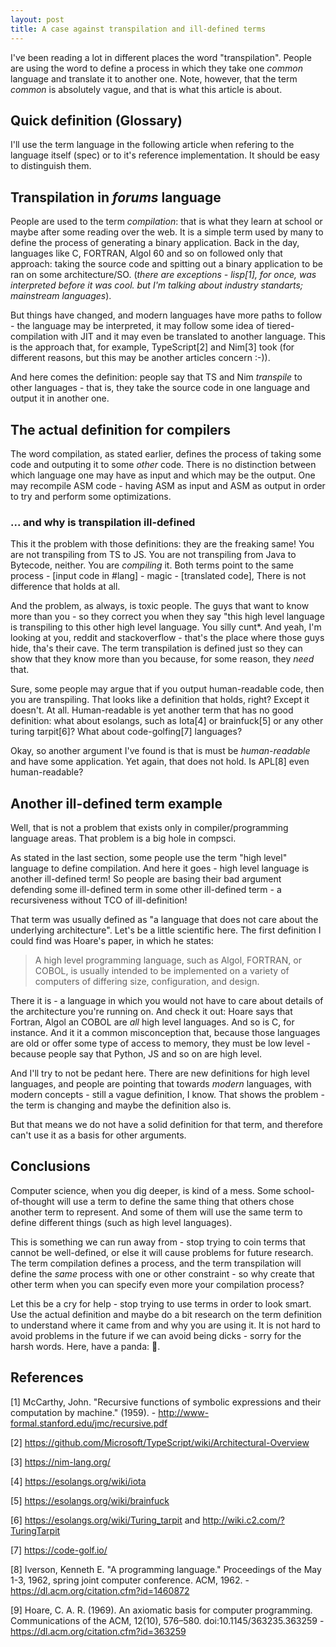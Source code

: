 ```yaml
---
layout: post
title: A case against transpilation and ill-defined terms
---
```


I've been reading a lot in different places the word "transpilation". People are using the word to define a process in which they take one *common* language and translate it to another one. Note, however, that the term *common* is absolutely vague, and that is what this article is about.

## Quick definition (Glossary)

I'll use the term language in the following article when refering to the language itself (spec) or to it's reference implementation. It should be easy to distinguish them.

## Transpilation in *forums* language

People are used to the term *compilation*: that is what they learn at school or maybe after some reading over the web. It is a simple term used by many to define the process of generating a binary application. Back in the day, languages like C, FORTRAN, Algol 60 and so on followed only that approach: taking the source code and spitting out a binary application to be ran on some architecture/SO. (*there are exceptions - lisp[1], for once, was interpreted before it was cool. but I'm talking about industry standarts; mainstream languages*).

But things have changed, and modern languages have more paths to follow - the language may be interpreted, it may follow some idea of tiered-compilation with JIT and it may even be translated to another language. This is the approach that, for example, TypeScript[2] and Nim[3] took (for different reasons, but this may be another articles concern :-)).

And here comes the definition: people say that TS and Nim *transpile* to other languages - that is, they take the source code in one language and output it in another one. 

## The actual definition for compilers

The word compilation, as stated earlier, defines the process of taking some code and outputing it to some *other* code. There is no distinction between which language one may have as input and which may be the output. One may recompile ASM code - having ASM as input and ASM as output in order to try and perform some optimizations. 

### ... and why is transpilation ill-defined

This it the problem with those definitions: they are the freaking same! You are not transpiling from TS to JS. You are not transpiling from Java to Bytecode, neither. You are *compiling* it.  Both terms point to the same process - [input code in #lang] - magic - [translated code], There is not difference that holds at all.

And the problem, as always, is toxic people. The guys that want to know more than you - so they correct you when they say "this high level language is transpiling to this other high level language. You silly cunt*. And yeah, I'm looking at you, reddit and stackoverflow - that's the place where those guys hide, tha's their cave. The term transpilation is defined just so they can show that they know more than you because, for some reason, they *need* that. 

Sure, some people may argue that if you output human-readable code, then you are transpiling. That looks like a definition that holds, right? Except it doesn't. At all. Human-readable is yet another term that has no good definition: what about esolangs, such as Iota[4] or brainfuck[5] or any other turing tarpit[6]? What about code-golfing[7] languages? 

Okay, so another argument I've found is that is must be *human-readable* and have some application. Yet again, that does not hold. Is APL[8] even human-readable? 

## Another ill-defined term example

Well, that is not a problem that exists only in compiler/programming language areas. That problem is a big hole in compsci. 

As stated in the last section, some people use the term "high level" language to define compilation. And here it goes - high level language is another ill-defined term! So people are basing their bad argument defending some ill-defined term in some other ill-defined term - a recursiveness without TCO of ill-definition!

That term was usually defined as "a language that does not care about the underlying architecture". Let's be a little scientific here. The first definition I could find was Hoare's paper, in which he states:

> A high level programming language, such as Algol, FORTRAN, or COBOL, is usually intended to be implemented on a  variety of computers of differing size, configuration, and design. 

There it is - a language in which you would not have to care about details of the architecture you're running on. And check it out: Hoare says that Fortran, Algol an COBOL are *all* high level languages. And so is C, for instance. And it it a common misconception that, because those languages are old or offer some type of access to memory, they must be low level - because people say that Python, JS and so on are high level.

And I'll try to not be pedant here. There are new definitions for high level languages, and people are pointing that towards *modern* languages, with modern concepts - still a vague definition, I know. That shows the problem - the term is changing and maybe the definition also is. 

But that means we do not have a solid definition for that term, and therefore can't use it as a basis for other arguments. 

## Conclusions

Computer science, when you dig deeper, is kind of a mess. Some school-of-thought will use a term to define the same thing that others chose another term to represent. And some of them will use the same term to define different things (such as high level languages). 

This is something we can run away from - stop trying to coin terms that cannot be well-defined, or else it will cause problems for future research. The term compilation defines a process, and the term transpilation will define the *same* process with one or other constraint - so why create that other term when you can specify even more your compilation process?

Let this be a cry for help - stop trying to use terms in order to look smart. Use the actual definition and maybe do a bit research on the term definition to understand where it came from and why you are using it. It is not hard to avoid problems in the future if we can avoid being dicks - sorry for the harsh words. Here, have a panda: 🐼.

## References

[1] McCarthy, John. "Recursive functions of symbolic expressions and their computation by machine." (1959). - http://www-formal.stanford.edu/jmc/recursive.pdf

[2] https://github.com/Microsoft/TypeScript/wiki/Architectural-Overview

[3] https://nim-lang.org/

[4] https://esolangs.org/wiki/iota

[5] https://esolangs.org/wiki/brainfuck

[6] https://esolangs.org/wiki/Turing_tarpit and http://wiki.c2.com/?TuringTarpit

[7] https://code-golf.io/

[8] Iverson, Kenneth E. "A programming language." Proceedings of the May 1-3, 1962, spring joint computer conference. ACM, 1962. - https://dl.acm.org/citation.cfm?id=1460872

[9] Hoare, C. A. R. (1969). An axiomatic basis for computer programming. Communications of the ACM, 12(10), 576–580. doi:10.1145/363235.363259 - https://dl.acm.org/citation.cfm?id=363259
